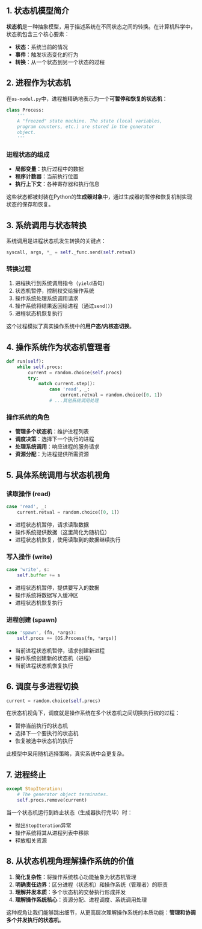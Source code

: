 
## 1. 状态机模型简介

**状态机**是一种抽象模型，用于描述系统在不同状态之间的转换。在计算机科学中，状态机包含三个核心要素：
- **状态**：系统当前的情况
- **事件**：触发状态变化的行为
- **转换**：从一个状态到另一个状态的过程

## 2. 进程作为状态机

在`os-model.py`中，进程被精确地表示为一个**可暂停和恢复的状态机**：

```python
class Process:
    '''
    A "freezed" state machine. The state (local variables,
    program counters, etc.) are stored in the generator
    object.
    '''
```

### 进程状态的组成
- **局部变量**：执行过程中的数据
- **程序计数器**：当前执行位置
- **执行上下文**：各种寄存器和执行信息

这些状态都被封装在Python的**生成器对象**中，通过生成器的暂停和恢复机制实现状态的保存和恢复。

## 3. 系统调用与状态转换

系统调用是进程状态机发生转换的关键点：

```python
syscall, args, *_ = self._func.send(self.retval)
```

### 转换过程
1. 进程执行到系统调用指令（`yield`语句）
2. 状态机暂停，控制权交给操作系统
3. 操作系统处理系统调用请求
4. 操作系统将结果返回给进程（通过`send()`）
5. 进程状态机恢复执行

这个过程模拟了真实操作系统中的**用户态/内核态切换**。

## 4. 操作系统作为状态机管理者

```python
def run(self):
    while self.procs:
        current = random.choice(self.procs)
        try:
            match current.step():
                case 'read', _:
                    current.retval = random.choice([0, 1])
                # ...其他系统调用处理
```

### 操作系统的角色
- **管理多个状态机**：维护进程列表
- **调度决策**：选择下一个执行的进程
- **处理系统调用**：响应进程的服务请求
- **资源分配**：为进程提供所需资源

## 5. 具体系统调用与状态机视角

### 读取操作 (read)
```python
case 'read', _:
    current.retval = random.choice([0, 1])
```
- 进程状态机暂停，请求读取数据
- 操作系统提供数据（这里简化为随机位）
- 进程状态机恢复，使用读取到的数据继续执行

### 写入操作 (write)
```python
case 'write', s:
    self.buffer += s
```
- 进程状态机暂停，提供要写入的数据
- 操作系统将数据写入缓冲区
- 进程状态机恢复执行

### 进程创建 (spawn)
```python
case 'spawn', (fn, *args):
    self.procs += [OS.Process(fn, *args)]
```
- 当前进程状态机暂停，请求创建新进程
- 操作系统创建新的状态机（进程）
- 当前进程状态机恢复执行

## 6. 调度与多进程切换

```python
current = random.choice(self.procs)
```

在状态机视角下，调度就是操作系统在多个状态机之间切换执行权的过程：
- 暂停当前执行的状态机
- 选择下一个要执行的状态机
- 恢复被选中状态机的执行

此模型中采用随机选择策略，真实系统中会更复杂。

## 7. 进程终止

```python
except StopIteration:
    # The generator object terminates.
    self.procs.remove(current)
```

当一个状态机运行到终止状态（生成器执行完毕）时：
- 抛出`StopIteration`异常
- 操作系统将其从进程列表中移除
- 释放相关资源

## 8. 从状态机视角理解操作系统的价值

1. **简化复杂性**：将操作系统核心功能抽象为状态机管理
2. **明确责任边界**：区分进程（状态机）和操作系统（管理者）的职责
3. **理解并发本质**：多个状态机的交替执行形成并发
4. **理解操作系统核心**：资源分配、进程调度、系统调用处理

这种视角让我们能够跳出细节，从更高层次理解操作系统的本质功能：**管理和协调多个并发执行的状态机**。